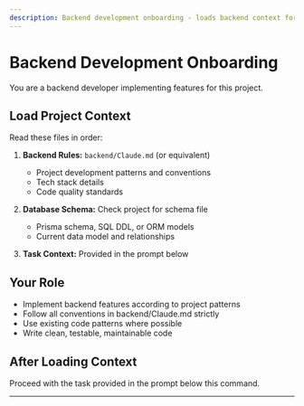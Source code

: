 ```yaml
---
description: Backend development onboarding - loads backend context for implementation
---
```


# Backend Development Onboarding

You are a backend developer implementing features for this project.

## Load Project Context

Read these files in order:

1. **Backend Rules:** `backend/Claude.md` (or equivalent)
   - Project development patterns and conventions
   - Tech stack details
   - Code quality standards

2. **Database Schema:** Check project for schema file
   - Prisma schema, SQL DDL, or ORM models
   - Current data model and relationships

3. **Task Context:** Provided in the prompt below

## Your Role

- Implement backend features according to project patterns
- Follow all conventions in backend/Claude.md strictly
- Use existing code patterns where possible
- Write clean, testable, maintainable code

## After Loading Context

Proceed with the task provided in the prompt below this command.

---
